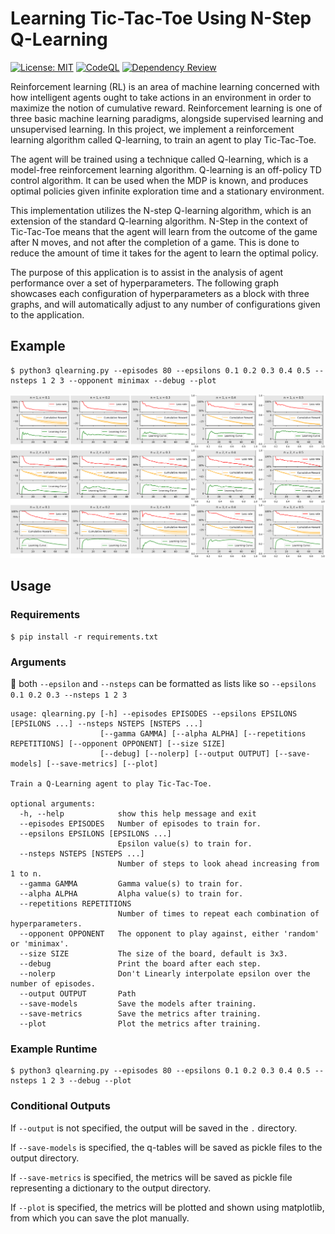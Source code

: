 # Learning Tic-Tac-Toe Using N-Step Q-Learning
[![License: MIT](https://img.shields.io/badge/License-MIT-yellow.svg)](https://github.com/frederikgram/hyper-q/blob/master/LICENSE)
[![CodeQL](https://github.com/frederikgram/hyper-q/workflows/CodeQL/badge.svg)](https://github.com/frederikgram/hyper-q/actions?query=workflow%3ADependency+Review)
[![Dependency Review](https://github.com/frederikgram/hyper-q/workflows/Dependency%20Review/badge.svg)]()


Reinforcement learning (RL) is an area of machine learning concerned with how intelligent agents ought to take actions in an environment in order to maximize the notion of cumulative reward. Reinforcement learning is one of three basic machine learning paradigms, alongside supervised learning and unsupervised learning. In this project, we implement a reinforcement learning algorithm called Q-learning, to train an agent to play Tic-Tac-Toe.

The agent will be trained using a technique called Q-learning, which is a model-free reinforcement learning algorithm. Q-learning is an off-policy TD control algorithm. It can be used when the MDP is known, and produces optimal policies given infinite exploration time and a stationary environment.

This implementation utilizes the N-step Q-learning algorithm, which is an extension of the standard Q-learning algorithm. N-Step in the context of Tic-Tac-Toe means that the agent will learn from the outcome of the game after N moves, and not after the completion of a game. This is done to reduce the amount of time it takes for the agent to learn the optimal policy.

The purpose of this application is to assist in the analysis of agent performance over a set of hyperparameters. The following graph showcases each configuration of hyperparameters as a block with three graphs, and will automatically adjust to any number of configurations given to the application.

## Example

    $ python3 qlearning.py --episodes 80 --epsilons 0.1 0.2 0.3 0.4 0.5 --nsteps 1 2 3 --opponent minimax --debug --plot

![Metrics](./tictactoe-qlearning-metrics.png "Example output")

## Usage

### Requirements
    $ pip install -r requirements.txt


### Arguments
:speech_balloon: both `--epsilon` and `--nsteps` can be formatted as lists like so `--epsilons 0.1 0.2 0.3 --nsteps 1 2 3`
```
usage: qlearning.py [-h] --episodes EPISODES --epsilons EPSILONS [EPSILONS ...] --nsteps NSTEPS [NSTEPS ...]
                    [--gamma GAMMA] [--alpha ALPHA] [--repetitions REPETITIONS] [--opponent OPPONENT] [--size SIZE]
                    [--debug] [--nolerp] [--output OUTPUT] [--save-models] [--save-metrics] [--plot]

Train a Q-Learning agent to play Tic-Tac-Toe.

optional arguments:
  -h, --help            show this help message and exit
  --episodes EPISODES   Number of episodes to train for.
  --epsilons EPSILONS [EPSILONS ...]
                        Epsilon value(s) to train for.
  --nsteps NSTEPS [NSTEPS ...]
                        Number of steps to look ahead increasing from 1 to n.
  --gamma GAMMA         Gamma value(s) to train for.
  --alpha ALPHA         Alpha value(s) to train for.
  --repetitions REPETITIONS
                        Number of times to repeat each combination of hyperparameters.
  --opponent OPPONENT   The opponent to play against, either 'random' or 'minimax'.
  --size SIZE           The size of the board, default is 3x3.
  --debug               Print the board after each step.
  --nolerp              Don't Linearly interpolate epsilon over the number of episodes.
  --output OUTPUT       Path
  --save-models         Save the models after training.
  --save-metrics        Save the metrics after training.
  --plot                Plot the metrics after training.
```

### Example Runtime
    $ python3 qlearning.py --episodes 80 --epsilons 0.1 0.2 0.3 0.4 0.5 --nsteps 1 2 3 --debug --plot

### Conditional Outputs

If `--output` is not specified, the output will be saved in the `.` directory.


If `--save-models` is specified, the q-tables will be saved as pickle files to the output directory.


If `--save-metrics` is specified, the metrics will be saved as pickle file representing a dictionary to the output directory.

If `--plot` is specified, the metrics will be plotted and shown using matplotlib, from which you can save the plot manually.
